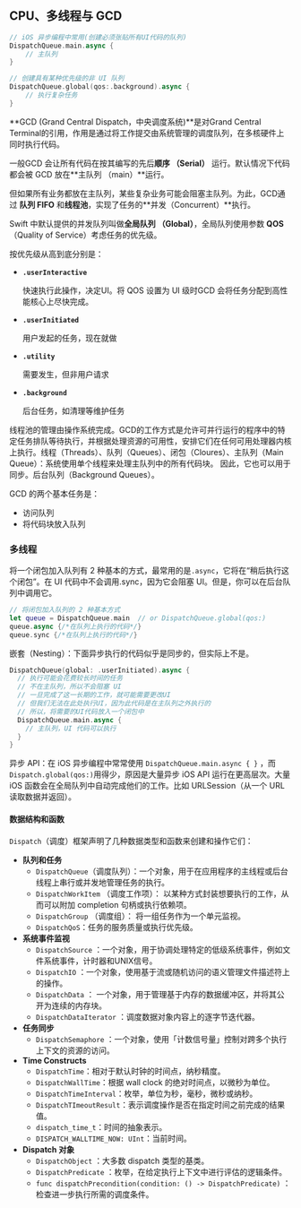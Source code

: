 ## CPU、多线程与 GCD

````Swift
// iOS 异步编程中常用(创建必须张贴所有UI代码的队列)
DispatchQueue.main.async {
	// 主队列
}

// 创建具有某种优先级的非 UI 队列
DispatchQueue.global(qos:.background).async {
    // 执行复杂任务
}
````

**GCD (Grand Central Dispatch，中央调度系统)**是对Grand Central Terminal的引用，作用是通过将工作提交由系统管理的调度队列，在多核硬件上同时执行代码。

一般GCD 会让所有代码在按其编写的先后**顺序 （Serial）** 运行。默认情况下代码都会被 GCD 放在**主队列 （main）**运行。

但如果所有业务都放在主队列，某些复杂业务可能会阻塞主队列。为此，GCD通过 **队列 FIFO** 和**线程池**，实现了任务的**并发（Concurrent）**执行。

 Swift 中默认提供的并发队列叫做**全局队列 （Global）**，全局队列使用参数 **QOS**（Quality of Service）考虑任务的优先级。

按优先级从高到底分别是：

- **`.userInteractive`** 

  快速执行此操作，决定UI。将 QOS 设置为 UI 级时GCD 会将任务分配到高性能核心上尽快完成。

- **`.userInitiated`** 

  用户发起的任务，现在就做

- **`.utility`** 

  需要发生，但非用户请求

- **`.background`** 

  后台任务，如清理等维护任务

线程池的管理由操作系统完成。GCD的工作方式是允许可并行运行的程序中的特定任务排队等待执行，并根据处理资源的可用性，安排它们在任何可用处理器内核上执行。线程（Threads）、队列（Queues）、闭包（Cloures）、主队列（Main Queue）：系统使用单个线程来处理主队列中的所有代码块。 因此，它也可以用于同步。后台队列（Background Queues）。

GCD 的两个基本任务是：

- 访问队列
- 将代码块放入队列



### 多线程

将一个闭包加入队列有 2 种基本的方式，最常用的是`.async`，它将在“稍后执行这个闭包”。在 UI 代码中不会调用.sync，因为它会阻塞 UI。但是，你可以在后台队列中调用它。

```Swift
// 将闭包加入队列的 2 种基本方式
let queue = DispatchQueue.main  // or DispatchQueue.global(qos:)
queue.async {/*在队列上执行的代码*/}
queue.sync {/*在队列上执行的代码*/}
```

嵌套（Nesting）：下面异步执行的代码似乎是同步的，但实际上不是。

```Swift
DispatchQueue(global: .userInitiated).async {
  // 执行可能会花费较长时间的任务
  // 不在主队列，所以不会阻塞 UI
  // 一旦完成了这一长期的工作，就可能需要更改UI
  // 但我们无法在此处执行UI，因为此代码是在主队列之外执行的
  // 所以，将需要的UI代码放入一个闭包中
  DispatchQueue.main.async {
    // 主队列，UI 代码可以执行
  }
}
```

异步 API：在 iOS 异步编程中常常使用 `DispatchQueue.main.async { }` ，而`Dispatch.global(qos:)`用得少，原因是大量异步 iOS API 运行在更高层次。大量 iOS 函数会在全局队列中自动完成他们的工作。比如 URLSession（从一个 URL 读取数据并返回）。

#### 数据结构和函数

`Dispatch`（调度）框架声明了几种数据类型和函数来创建和操作它们：

- **队列和任务**
  - `DispatchQueue`（调度队列）：一个对象，用于在应用程序的主线程或后台线程上串行或并发地管理任务的执行。
  - `DispatchWorkItem` （调度工作项）：  以某种方式封装想要执行的工作，从而可以附加  completion 句柄或执行依赖项。
  - `DispatchGroup` （调度组）： 将一组任务作为一个单元监视。
  - `DispatchQoS`：任务的服务质量或执行优先级。
- **系统事件监视**
  - `DispatchSource`  ：一个对象，用于协调处理特定的低级系统事件，例如文件系统事件，计时器和UNIX信号。
  -   `DispatchIO`  ：一个对象，使用基于流或随机访问的语义管理文件描述符上的操作。
  -   `DispatchData` ： 一个对象，用于管理基于内存的数据缓冲区，并将其公开为连续的内存块。
  -  `DispatchDataIterator`  ：调度数据对象内容上的逐字节迭代器。
- **任务同步**
  - `DispatchSemaphore`  ：一个对象，使用「计数信号量」控制对跨多个执行上下文的资源的访问。
- **Time Constructs**
  - `DispatchTime`：相对于默认时钟的时间点，纳秒精度。
  - `DispatchWallTime`：根据 wall clock 的绝对时间点，以微秒为单位。
  - `DispatchTimeInterval`：枚举，单位为秒，毫秒，微秒或纳秒。
  - `DispatchTImeoutResult`：表示调度操作是否在指定时间之前完成的结果值。
  - `dispatch_time_t`：时间的抽象表示。
  - `DISPATCH_WALLTIME_NOW: UInt`：当前时间。
- **Dispatch 对象**
  - `DispatchObject`  ：大多数 dispatch 类型的基类。
  -   `DispatchPredicate`  ：枚举，在给定执行上下文中进行评估的逻辑条件。
  -   `func dispatchPrecondition(condition: () -> DispatchPredicate)`  ：检查进一步执行所需的调度条件。
